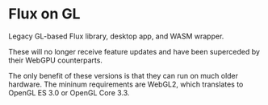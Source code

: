 # Flux on GL

Legacy GL-based Flux library, desktop app, and WASM wrapper.

These will no longer receive feature updates and have been superceded by their WebGPU counterparts.

The only benefit of these versions is that they can run on much older hardware.
The mininum requirements are WebGL2, which translates to OpenGL ES 3.0 or OpenGL Core 3.3.
